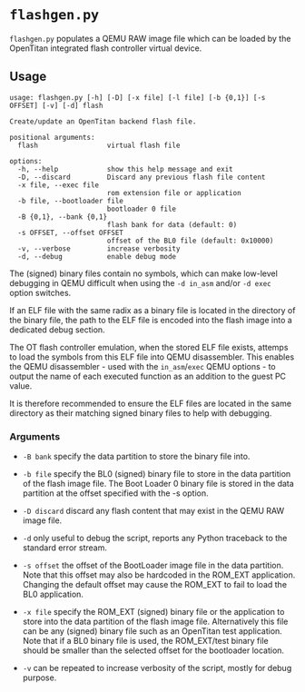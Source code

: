# `flashgen.py`

`flashgen.py` populates a QEMU RAW image file which can be loaded by the OpenTitan integrated
flash controller virtual device.

## Usage

````text
usage: flashgen.py [-h] [-D] [-x file] [-l file] [-b {0,1}] [-s OFFSET] [-v] [-d] flash

Create/update an OpenTitan backend flash file.

positional arguments:
  flash                 virtual flash file

options:
  -h, --help            show this help message and exit
  -D, --discard         Discard any previous flash file content
  -x file, --exec file
                        rom extension file or application
  -b file, --bootloader file
                        bootloader 0 file
  -B {0,1}, --bank {0,1}
                        flash bank for data (default: 0)
  -s OFFSET, --offset OFFSET
                        offset of the BL0 file (default: 0x10000)
  -v, --verbose         increase verbosity
  -d, --debug           enable debug mode
````

The (signed) binary files contain no symbols, which can make low-level debugging in QEMU difficult
when using the `-d in_asm` and/or `-d exec` option switches.

If an ELF file with the same radix as a binary file is located in the directory of the binary
file, the path to the ELF file is encoded into the flash image into a dedicated debug section.

The OT flash controller emulation, when the stored ELF file exists, attemps to load the symbols
from this ELF file into QEMU disassembler. This enables the QEMU disassembler - used with the
`in_asm`/`exec` QEMU options - to output the name of each executed function as an addition to the
guest PC value.

It is therefore recommended to ensure the ELF files are located in the same directory as their
matching signed binary files to help with debugging.

### Arguments

* `-B bank` specify the data partition to store the binary file into.

* `-b file` specify the BL0 (signed) binary file to store in the data partition of the flash
  image file. The Boot Loader 0 binary file is stored in the data partition at the offset
  specified with the -s option.

* `-D discard` discard any flash content that may exist in the QEMU RAW image file.

* `-d` only useful to debug the script, reports any Python traceback to the standard error stream.

* `-s offset` the offset of the BootLoader image file in the data partition. Note that this offset
  may also be hardcoded in the ROM_EXT application. Changing the default offset may cause the
  ROM_EXT to fail to load the BL0 application.

* `-x file` specify the ROM_EXT (signed) binary file or the application to store into the data
  partition of the flash image file. Alternatively this file can be any (signed) binary file such as
  an OpenTitan test application. Note that if a BL0 binary file is used, the ROM_EXT/test binary
  file should be smaller than the selected offset for the bootloader location.

* `-v` can be repeated to increase verbosity of the script, mostly for debug purpose.
